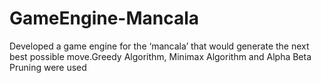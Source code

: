 # GameEngine-Mancala
 Developed a game engine for the ‘mancala’ that would generate the next best possible move.Greedy Algorithm, Minimax Algorithm and Alpha Beta Pruning were used 
